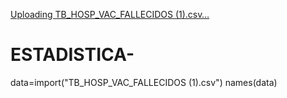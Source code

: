 [Uploading TB_HOSP_VAC_FALLECIDOS (1).csv…]()
# ESTADISTICA-
data=import("TB_HOSP_VAC_FALLECIDOS (1).csv")
names(data)
